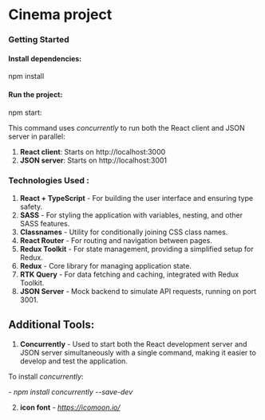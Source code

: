 # Cinema project

### Getting Started

#### Install dependencies:

npm install

#### Run the project:

npm start:

This command uses _concurrently_ to run both the React client and JSON server in parallel:

1. **React client**: Starts on http://localhost:3000
2. **JSON server**: Starts on http://localhost:3001

### Technologies Used :

1. **React + TypeScript** - For building the user interface and ensuring type safety.
2. **SASS** - For styling the application with variables, nesting, and other SASS features.
3. **Classnames** - Utility for conditionally joining CSS class names.
4. **React Router** - For routing and navigation between pages.
5. **Redux Toolkit** - For state management, providing a simplified setup for Redux.
6. **Redux** - Core library for managing application state.
7. **RTK Query** - For data fetching and caching, integrated with Redux Toolkit.
8. **JSON Server** - Mock backend to simulate API requests, running on port 3001.

## Additional Tools:

1. **Concurrently** - Used to start both the React development server and JSON server simultaneously with a single command, making it easier to develop and test the application.

To install _concurrently_:

_- npm install concurrently --save-dev_

2. **icon font**
   _- https://icomoon.io/_
